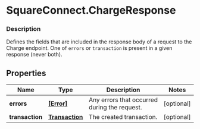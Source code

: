 # SquareConnect.ChargeResponse

### Description

Defines the fields that are included in the response body of a request to the Charge endpoint.  One of `errors` or `transaction` is present in a given response (never both).

## Properties
Name | Type | Description | Notes
------------ | ------------- | ------------- | -------------
**errors** | [**[Error]**](Error.md) | Any errors that occurred during the request. | [optional] 
**transaction** | [**Transaction**](Transaction.md) | The created transaction. | [optional] 


